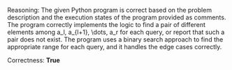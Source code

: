 Reasoning: 
The given Python program is correct based on the problem description and the execution states of the program provided as comments. The program correctly implements the logic to find a pair of different elements among a_l, a_{l+1}, \dots, a_r for each query, or report that such a pair does not exist. The program uses a binary search approach to find the appropriate range for each query, and it handles the edge cases correctly.

Correctness: **True**